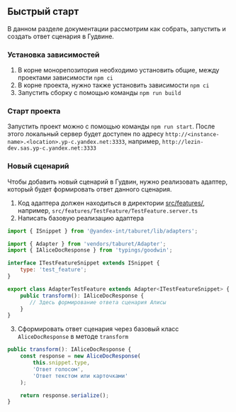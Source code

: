 ## Быстрый старт

В данном разделе документации рассмотрим как собрать, запустить и создать ответ сценария в Гудвине.

### Установка зависимостей

1. В корне монорепозитория необходимо установить общие, между проектами зависимости `npm ci`
2. В корне проекта, нужно также установить зависимости `npm ci`
3. Запустить сборку с помощью команды `npm run build`

### Старт проекта

Запустить проект можно с помощью команды `npm run start`. После этого локальный сервер будет доступен по адресу `http://<instance-name>.<location>.yp-c.yandex.net:3333`, например, `http://lezin-dev.sas.yp-c.yandex.net:3333`

### Новый сценарий

Чтобы добавить новый сценарий в Гудвин, нужно реализовать адаптер, который будет формировать ответ данного сценария.

1. Код адаптера должен находиться в директории [src/features/](src/features/), например, `src/features/TestFeature/TestFeature.server.ts`
2. Написать базовую реализацию адаптера

```js
import { ISnippet } from '@yandex-int/taburet/lib/adapters';

import { Adapter } from 'vendors/taburet/Adapter';
import { IAliceDocResponse } from 'typings/goodwin';

interface ITestFeatureSnippet extends ISnippet {
    type: 'test_feature';
}

export class AdapterTestFeature extends Adapter<ITestFeatureSnippet> {
    public transform(): IAliceDocResponse {
       // Здесь формирование ответа сценария Алисы
    }
}
```

3. Сформировать ответ сценария через базовый класс `AliceDocResponse` в методе `transform`

```js
public transform(): IAliceDocResponse {
    const response = new AliceDocResponse(
        this.snippet.type,
        'Ответ голосом',
        'Ответ текстом или карточками'
    );

    return response.serialize();
}
```
